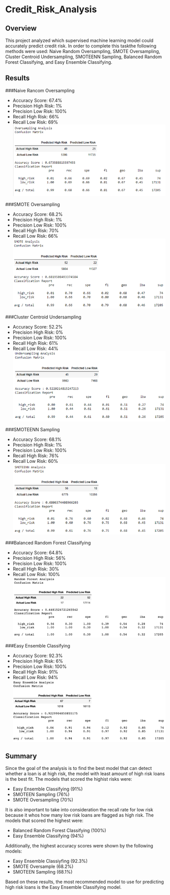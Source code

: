 # Credit_Risk_Analysis
## Overview 
This project analyzed which supervised machine learning model could accurately predict credit risk. In order to complete this taskthe following methods were used: Naive Random Oversampling, SMOTE Oversampling, Cluster Centroid Undersampling, SMOTEENN Sampling, Balanced Random Forest Classifying, and Easy Ensemble Classifying.

## Results 
###Naive Rancom Oversampling
- Accuracy Score: 67.4%
- Precision High Risk: 1%
- Precision Low Risk: 100%
- Recall High Risk: 66% 
- Recall Low Risk: 69% \
![naiverandomoversampling](https://github.com/juliacho22/Credit_Risk_Analysis/blob/main/resources/naiverandomoversampling.PNG) 

###SMOTE Oversampling
- Accuracy Score: 68.2%
- Precision High Risk: 1%
- Precision Low Risk: 100%
- Recall High Risk: 70% 
- Recall Low Risk: 66%\
![smoteoversampling](https://github.com/juliacho22/Credit_Risk_Analysis/blob/main/resources/smoteoversampling.PNG) 

###Cluster Centroid Undersampling
- Accuracy Score: 52.2%
- Precision High Risk: 0%
- Precision Low Risk: 100%
- Recall High Risk: 61% 
- Recall Low Risk: 44%\
![clustercentroidundersampling](https://github.com/juliacho22/Credit_Risk_Analysis/blob/main/resources/clustercentroidundersampling.PNG) 

###SMOTEENN Sampling
- Accuracy Score: 68.1%
- Precision High Risk: 1%
- Precision Low Risk: 100%
- Recall High Risk: 76% 
- Recall Low Risk: 60%\
![smoteennsampling](https://github.com/juliacho22/Credit_Risk_Analysis/blob/main/resources/smoteennsampling.PNG) 

###Balanced Random Forest Classifying
- Accuracy Score: 64.8%
- Precision High Risk: 56%
- Precision Low Risk: 100%
- Recall High Risk: 30% 
- Recall Low Risk: 100%\
![balancedrandomforestclassifying](https://github.com/juliacho22/Credit_Risk_Analysis/blob/main/resources/balancedrandomforestclassifying.PNG) 

###Easy Ensemble Classifying
- Accuracy Score: 92.3%
- Precision High Risk: 6%
- Precision Low Risk: 100%
- Recall High Risk: 91% 
- Recall Low Risk: 94%\
![easyensembleclassifying](https://github.com/juliacho22/Credit_Risk_Analysis/blob/main/resources/easyensembleclassifying.PNG) 

## Summary
Since the goal of the analysis is to find the best model that can detect whether a loan is at high risk, the model with least amount of high risk loans is the best fit. The models that scored the highist risks were: 
* Easy Ensemble Classifying (91%)
* SMOTEEN Sampling (76%) 
* SMOTE Oversampling (70%)

It is also important to take into consideration the recall rate for low risk because it whos how many low risk loans are flagged as high risk. The models that scored the highest were: 
* Balanced Random Forest Classifying (100%) 
* Easy Ensemble Classifying (94%)

Additionally, the highest accuracy scores were shown by the following models: 
* Easy Ensemble Classiyfing (92.3%)
* SMOTE Oversample (68.2%)
* SMOTEEN Sampling (68.1%)

Based on these results, the most recommended model to use for predicting high risk loans is the Easy Ensemble Classifying model.

